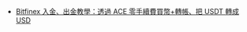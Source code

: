 - [Bitfinex 入金、出金教學：透過 ACE 零手續費買幣+轉帳、把 USDT 轉成 USD](https://www.rayskyinvest.com/73833/bitfinex-deposit-withdraw#%E5%A6%82%E4%BD%95%E6%8A%8A%E5%B9%A3%E6%8F%9B%E6%88%90-USD%EF%BC%9F)